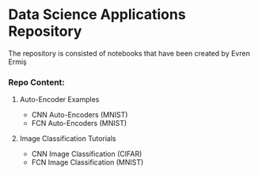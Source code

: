 # Data Science Applications Repository

The repository is consisted of notebooks that have been created by Evren Ermiş 

### Repo Content:
1. Auto-Encoder Examples
    *  CNN Auto-Encoders (MNIST)
    *  FCN Auto-Encoders (MNIST)
  
2. Image Classification Tutorials
    * CNN Image Classification (CIFAR)
    * FCN Image Classification (MNIST)
